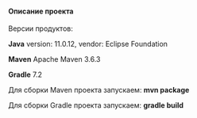 #### Описание проекта
Версии продуктов:

__Java__ version: 11.0.12, vendor: Eclipse Foundation

__Maven__ Apache Maven 3.6.3 

__Gradle__ 7.2

Для сборки Maven проекта запускаем: 
__mvn package__

Для сборки Gradle проекта запускаем:
__gradle build__
